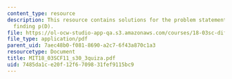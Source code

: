 ```yaml
---
content_type: resource
description: This resource contains solutions for the problem statements related to
  finding p(D).
file: https://ol-ocw-studio-app-qa.s3.amazonaws.com/courses/18-03sc-differential-equations-fall-2011/7485da1ce20f12f6709831fef9115bc9_MIT18_03SCF11_s30_3quiza.pdf
file_type: application/pdf
parent_uid: 7aec48b0-f081-8690-a2c7-6f43a870c1a3
resourcetype: Document
title: MIT18_03SCF11_s30_3quiza.pdf
uid: 7485da1c-e20f-12f6-7098-31fef9115bc9
---
```

